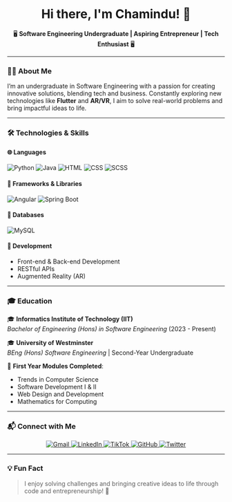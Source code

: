 <h1 align="center">Hi there, I'm Chamindu! 👋</h1>
<p align="center">🖥️ <b>Software Engineering Undergraduate | Aspiring Entrepreneur | Tech Enthusiast</b> 🖥️</p>

---

### 👨‍💻 About Me
I’m an undergraduate in Software Engineering with a passion for creating innovative solutions, blending tech and business. Constantly exploring new technologies like **Flutter** and **AR/VR**, I aim to solve real-world problems and bring impactful ideas to life.

---

### 🛠️ Technologies & Skills

#### 🌐 Languages
<p>
  <img src="https://img.icons8.com/color/48/000000/python.png" alt="Python" title="Python"/>
  <img src="https://img.icons8.com/color/48/000000/java-coffee-cup-logo.png" alt="Java" title="Java"/>
  <img src="https://img.icons8.com/color/48/000000/html-5--v1.png" alt="HTML" title="HTML"/>
  <img src="https://img.icons8.com/color/48/000000/css3.png" alt="CSS" title="CSS"/>
  <img src="https://img.icons8.com/color/48/000000/sass.png" alt="SCSS" title="SCSS"/>
</p>

#### 🧰 Frameworks & Libraries
<p>
  <img src="https://img.icons8.com/color/48/000000/angularjs.png" alt="Angular" title="Angular"/>
  <img src="https://img.icons8.com/color/48/000000/spring-logo.png" alt="Spring Boot" title="Spring Boot"/>
</p>

#### 💾 Databases
<p>
  <img src="https://img.icons8.com/ios-filled/50/4479A1/mysql-logo.png" alt="MySQL" title="MySQL"/>
</p>

#### 🔧 Development
- Front-end & Back-end Development  
- RESTful APIs  
- Augmented Reality (AR)

---

### 🎓 Education
🎓 **Informatics Institute of Technology (IIT)**  
_Bachelor of Engineering (Hons) in Software Engineering_ (2023 - Present)

🎓 **University of Westminster**  
_BEng (Hons) Software Engineering_ | Second-Year Undergraduate  

📘 **First Year Modules Completed**:  
- Trends in Computer Science  
- Software Development I & II  
- Web Design and Development  
- Mathematics for Computing
  
---

### 📬 Connect with Me
<p align="center">
  <a href="vimethc@gmail.com" target="_blank">
    <img src="https://img.icons8.com/fluency/48/000000/gmail-new.png" alt="Gmail" title="Email Me"/>
  </a>
  <a href="https://www.linkedin.com/in/chamindu-vimeth-01760a2b3/" target="_blank">
    <img src="https://img.icons8.com/color/48/000000/linkedin.png" alt="LinkedIn" title="Connect on LinkedIn"/>
  </a>
  <a href="https://www.tiktok.com/@chamiduvimeth?_t=ZS-8tWNU2nwbUv&_r=1" target="_blank">
    <img src="https://img.icons8.com/color/48/000000/tiktok--v1.png" alt="TikTok" title="Follow on TikTok"/>
  </a>
  <a href="https://github.com/your-profile" target="_blank">
    <img src="https://img.icons8.com/ios-glyphs/48/000000/github.png" alt="GitHub" title="Check out my GitHub"/>
  </a>
  <a href="https://twitter.com/your-handle" target="_blank">
    <img src="https://img.icons8.com/color/48/000000/twitter--v1.png" alt="Twitter" title="Follow me on Twitter"/>
  </a>
</p>

---

### 💡 Fun Fact  
> I enjoy solving challenges and bringing creative ideas to life through code and entrepreneurship! 🚀
